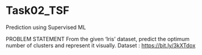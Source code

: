# Task02_TSF

Prediction using Supervised ML

PROBLEM STATEMENT
From the given ‘Iris’ dataset, predict the optimum number of clusters and represent it visually.
Dataset : https://bit.ly/3kXTdox
